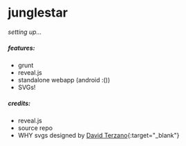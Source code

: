 # junglestar

_setting up..._

##### features:

- grunt  
- reveal.js
- standalone webapp (android :())
- SVGs!

##### credits:

- reveal.js
- source repo
- WHY svgs designed by [David Terzano](http://work-it.it){:target="_blank"}
